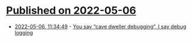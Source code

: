 # [Published on 2022-05-06](index.md)

* [2022-05-06, 11:34:49](https://news.ycombinator.com/item?id=31283918) - [You say “cave dweller debugging”, I say debug logging](https://www.sicpers.info/2022/05/you-say-cave-dweller-debugging-i-say-debug-logging/)
